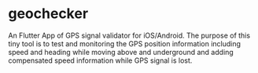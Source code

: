 # geochecker

An Flutter App of GPS signal validator for iOS/Android. The purpose of this tiny tool is to test and monitoring the GPS position information including speed and heading while moving above and underground and adding compensated speed information while GPS signal is lost.
